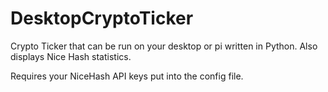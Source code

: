 # DesktopCryptoTicker
Crypto Ticker that can be run on your desktop or pi written in Python. Also displays Nice Hash statistics.

Requires your NiceHash API keys put into the config file.
